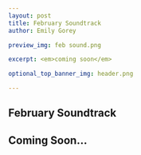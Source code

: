 ```yaml
---
layout: post
title: February Soundtrack
author: Emily Gorey

preview_img: feb sound.png

excerpt: <em>coming soon</em>

optional_top_banner_img: header.png

---
```


<!-- BELOW HERE IS WHERE YOUR POST'S BODY WILL GO -->

<h2>February Soundtrack</h2>

<h2>Coming Soon...</h2>
